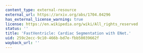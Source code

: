 ```yaml
---
content_type: external-resource
external_url: https://arxiv.org/abs/1704.04296
has_external_license_warning: true
license: https://en.wikipedia.org/wiki/All_rights_reserved
status: ''
title: 'FastVentricle: Cardiac Segmentation with ENet.'
uid: 259c2ecc-9c10-466b-bd7e-fbb50039662f
wayback_url: ''
---
```

